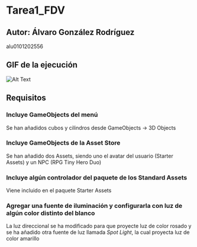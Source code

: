# Tarea1_FDV
## Autor: Álvaro González Rodríguez
alu0101202556

## GIF de la ejecución
![Alt Text](ejecucion.gif)

## Requisitos
### Incluye GameObjects del menú
Se han añadidos cubos y cilindros desde GameObjects -> 3D Objects
### Incluye GameObjects de la Asset Store
Se han añadido dos Assets, siendo uno el avatar del usuario (Starter Assets) y un NPC (RPG Tiny Hero Duo)
### Incluye algún controlador del paquete de los Standard Assets
Viene incluido en el paquete Starter Assets
### Agregar una fuente de iluminación y configurarla con luz de algún color distinto del blanco
La luz direccional se ha modificado para que proyecte luz de color rosado y se ha añadido otra fuente de luz llamada *Spot Light*, la cual proyecta luz de color amarillo